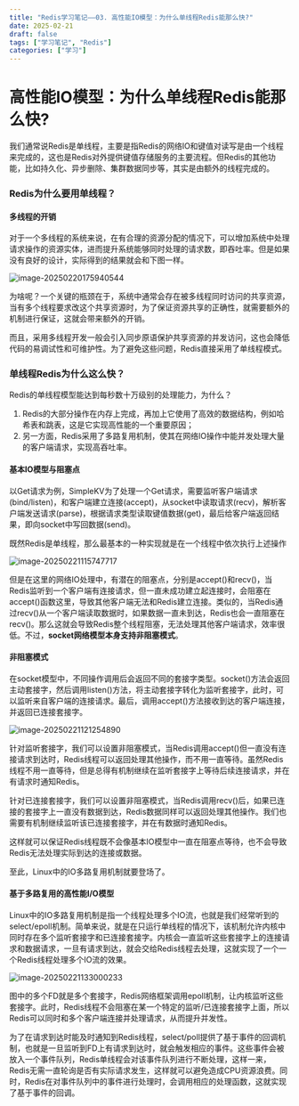 ```yaml
---
title: "Redis学习笔记——03. 高性能IO模型：为什么单线程Redis能那么快?"
date: 2025-02-21
draft: false
tags: ["学习笔记", "Redis"]
categories: ["学习"]
---
```


# 高性能IO模型：为什么单线程Redis能那么快?

我们通常说Redis是单线程，主要是指Redis的网络IO和键值对读写是由一个线程来完成的，这也是Redis对外提供键值存储服务的主要流程。但Redis的其他功能，比如持久化、异步删除、集群数据同步等，其实是由额外的线程完成的。

### Redis为什么要用单线程？

#### 多线程的开销

对于一个多线程的系统来说，在有合理的资源分配的情况下，可以增加系统中处理请求操作的资源实体，进而提升系统能够同时处理的请求数，即吞吐率。但是如果没有良好的设计，实际得到的结果就会和下图一样。

![image-20250220175940544](https://lyb-1305354270.cos.ap-beijing.myqcloud.com/image-20250220175940544.png)

为啥呢？一个关键的瓶颈在于，系统中通常会存在被多线程同时访问的共享资源，当有多个线程要求改这个共享资源时，为了保证资源共享的正确性，就需要额外的机制进行保证，这就会带来额外的开销。

而且，采用多线程开发一般会引入同步原语保护共享资源的并发访问，这也会降低代码的易调试性和可维护性。为了避免这些问题，Redis直接采用了单线程模式。

### 单线程Redis为什么这么快？

Redis的单线程模型能达到每秒数十万级别的处理能力，为什么？

1. Redis的大部分操作在内存上完成，再加上它使用了高效的数据结构，例如哈希表和跳表，这是它实现高性能的一个重要原因；
2. 另一方面，Redis采用了多路复用机制，使其在网络IO操作中能并发处理大量的客户端请求，实现高吞吐率。

#### 基本IO模型与阻塞点

以Get请求为例，SimpleKV为了处理一个Get请求，需要监听客户端请求(bind/listen)，和客户端建立连接(accept)，从socket中读取请求(recv)，解析客户端发送请求(parse)，根据请求类型读取键值数据(get)，最后给客户端返回结果，即向socket中写回数据(send)。

既然Redis是单线程，那么最基本的一种实现就是在一个线程中依次执行上述操作

![image-20250221115747717](https://lyb-1305354270.cos.ap-beijing.myqcloud.com/lhcos-data/image-20250221115747717.png)

但是在这里的网络IO处理中，有潜在的阻塞点，分别是accept()和recv()，当Redis监听到一个客户端有连接请求，但一直未成功建立起连接时，会阻塞在accept()函数这里，导致其他客户端无法和Redis建立连接。类似的，当Redis通过recv()从一个客户端读取数据时，如果数据一直未到达，Redis也会一直阻塞在recv()。那么这就会导致Redis整个线程阻塞，无法处理其他客户端请求，效率很低。不过，**socket网络模型本身支持非阻塞模式**。

#### 非阻塞模式

在socket模型中，不同操作调用后会返回不同的套接字类型。socket()方法会返回主动套接字，然后调用listen()方法，将主动套接字转化为监听套接字，此时，可以监听来自客户端的连接请求。最后，调用accept()方法接收到达的客户端连接，并返回已连接套接字。

![image-20250221121254890](https://lyb-1305354270.cos.ap-beijing.myqcloud.com/lhcos-data/image-20250221121254890.png)

针对监听套接字，我们可以设置非阻塞模式，当Redis调用accept()但一直没有连接请求到达时，Redis线程可以返回处理其他操作，而不用一直等待。虽然Redis线程不用一直等待，但是总得有机制继续在监听套接字上等待后续连接请求，并在有请求时通知Redis。

针对已连接套接字，我们可以设置非阻塞模式，当Redis调用recv()后，如果已连接的套接字上一直没有数据到达，Redis数据同样可以返回处理其他操作。我们也需要有机制继续监听该已连接套接字，并在有数据时通知Redis。

这样就可以保证Redis线程既不会像基本IO模型中一直在阻塞点等待，也不会导致Redis无法处理实际到达的连接或数据。

至此，Linux中的IO多路复用机制就要登场了。

#### 基于多路复用的高性能I/O模型

Linux中的IO多路复用机制是指一个线程处理多个IO流，也就是我们经常听到的select/epoll机制。简单来说，就是在只运行单线程的情况下，该机制允许内核中同时存在多个监听套接字和已连接套接字。内核会一直监听这些套接字上的连接请求和数据请求，一旦有请求到达，就会交给Redis线程去处理，这就实现了一个一个Redis线程处理多个IO流的效果。

![image-20250221133000233](https://lyb-1305354270.cos.ap-beijing.myqcloud.com/lhcos-data/image-20250221133000233.png)

图中的多个FD就是多个套接字，Redis网络框架调用epoll机制，让内核监听这些套接字。此时，Redis线程不会阻塞在某一个特定的监听/已连接套接字上面，所以Redis可以同时和多个客户端连接并处理请求，从而提升并发性。

为了在请求到达时能及时通知到Redis线程，select/poll提供了基于事件的回调机制，也就是一旦监听到FD上有请求到达时，就会触发相应的事件。这些事件会被放入一个事件队列，Redis单线程会对该事件队列进行不断处理，这样一来，Redis无需一直轮询是否有实际请求发生，这样就可以避免造成CPU资源浪费。同时，Redis在对事件队列中的事件进行处理时，会调用相应的处理函数，这就实现了基于事件的回调。
